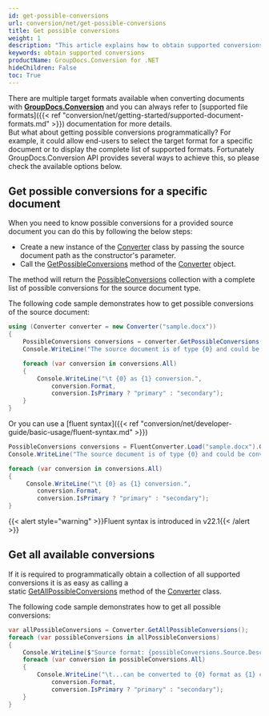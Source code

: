 ```yaml
---
id: get-possible-conversions
url: conversion/net/get-possible-conversions
title: Get possible conversions
weight: 1
description: "This article explains how to obtain supported conversions when convert documents with GroupDocs.Conversion within your .NET applications."
keywords: obtain supported conversions
productName: GroupDocs.Conversion for .NET
hideChildren: False
toc: True
---
```

There are multiple target formats available when converting documents with **[GroupDocs.Conversion](https://products.groupdocs.com/conversion/net)** and you can always refer to [supported file formats]({{< ref "conversion/net/getting-started/supported-document-formats.md" >}}) documentation for more details.  
But what about getting possible conversions programmatically? For example, it could allow end-users to select the target format for a specific document or to display the complete list of supported formats. 
Fortunately GroupDocs.Conversion API provides several ways to achieve this, so please check the available options below.

## Get possible conversions for a specific document

When you need to know possible conversions for a provided source document you can do this by following the below steps:

*   Create a new instance of the [Converter](https://reference.groupdocs.com/conversion/net/groupdocs.conversion/converter) class by passing the source document path as the constructor's parameter.
*   Call the [GetPossibleConversions](https://reference.groupdocs.com/conversion/net/groupdocs.conversion/converter/getpossibleconversions) method of the [Converter](https://reference.groupdocs.com/conversion/net/groupdocs.conversion/converter) object.

The method will return the [PossibleConversions](https://reference.groupdocs.com/conversion/net/groupdocs.conversion.contracts/possibleconversions) collection with a complete list of possible conversions for the source document type.

The following code sample demonstrates how to get possible conversions of the source document:

```csharp
using (Converter converter = new Converter("sample.docx"))
{
    PossibleConversions conversions = converter.GetPossibleConversions();
    Console.WriteLine("The source document is of type {0} and could be converted to:", conversions.Source.Extension);

    foreach (var conversion in conversions.All)
    {
        Console.WriteLine("\t {0} as {1} conversion.",
            conversion.Format,
            conversion.IsPrimary ? "primary" : "secondary");
    }    
}
```

Or you can use a [fluent syntax]({{< ref "conversion/net/developer-guide/basic-usage/fluent-syntax.md" >}})

```csharp
PossibleConversions conversions = FluentConverter.Load("sample.docx").GetPossibleConversions();
Console.WriteLine("The source document is of type {0} and could be converted to:", conversions.Source.Extension);

foreach (var conversion in conversions.All)
{
     Console.WriteLine("\t {0} as {1} conversion.",
        conversion.Format,
        conversion.IsPrimary ? "primary" : "secondary");
}    

```

{{< alert style="warning" >}}Fluent syntax is introduced in v22.1{{< /alert >}}


## Get all available conversions 

If it is required to programmatically obtain a collection of all supported conversions it is as easy as calling a static [GetAllPossibleConversions](https://reference.groupdocs.com/conversion/net/groupdocs.conversion/converter/getallpossibleconversions) method of the [Converter](https://reference.groupdocs.com/conversion/net/groupdocs.conversion/converter) class.

The following code sample demonstrates how to get all possible conversions:

```csharp
var allPossibleConversions = Converter.GetAllPossibleConversions();
foreach (var possibleConversions in allPossibleConversions)
{
    Console.WriteLine($"Source format: {possibleConversions.Source.Description}");
    foreach (var conversion in possibleConversions.All)
    {
        Console.WriteLine("\t...can be converted to {0} format as {1} conversion.",
            conversion.Format,
            conversion.IsPrimary ? "primary" : "secondary");        
    }
}
```
